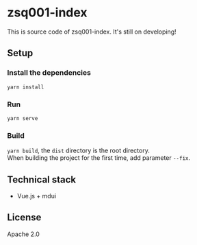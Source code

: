 # zsq001-index
This is source code of zsq001-index.  It's still on developing!

## Setup
### Install the dependencies
`yarn install`      

### Run 
`yarn serve`

### Build
`yarn build`, the `dist` directory is the root directory.          
When building the project for the first time, add parameter `--fix`.

## Technical stack
- Vue.js + mdui

## License 
Apache 2.0
